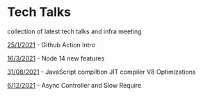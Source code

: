 # Tech Talks

collection of latest tech talks and infra meeting 

[25/1/2021](https://github.com/ntedgi/Demand-TechTalks/tree/main/Github%20Actions) - Github Action Intro

[16/3/2021](https://github.com/ntedgi/Demand-TechTalks/tree/main/Node%2014%20new%20features) - Node 14 new features 

[31/08/2021](https://github.com/ntedgi/node-v8-optimization) - JavaScript compiltion JIT compiler V8 Optimizations 

[6/12/2021](https://github.com/ntedgi/Demand-TechTalks/tree/main/Async%20Controller%20and%20Slow%20Require) - Async Controller and Slow Require


